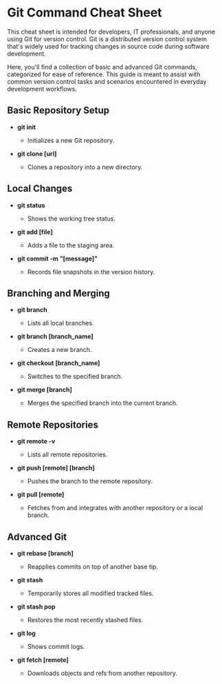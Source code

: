 # Git Command Cheat Sheet

This cheat sheet is intended for developers, IT professionals, and anyone using Git for version control. Git is a distributed version control system that's widely used for tracking changes in source code during software development.

Here, you'll find a collection of basic and advanced Git commands, categorized for ease of reference. This guide is meant to assist with common version control tasks and scenarios encountered in everyday development workflows.


## Basic Repository Setup

- **git init**
  - Initializes a new Git repository.

- **git clone [url]**
  - Clones a repository into a new directory.

## Local Changes

- **git status**
  - Shows the working tree status.

- **git add [file]**
  - Adds a file to the staging area.

- **git commit -m "[message]"**
  - Records file snapshots in the version history.

## Branching and Merging

- **git branch**
  - Lists all local branches.

- **git branch [branch_name]**
  - Creates a new branch.

- **git checkout [branch_name]**
  - Switches to the specified branch.

- **git merge [branch]**
  - Merges the specified branch into the current branch.

## Remote Repositories

- **git remote -v**
  - Lists all remote repositories.

- **git push [remote] [branch]**
  - Pushes the branch to the remote repository.

- **git pull [remote]**
  - Fetches from and integrates with another repository or a local branch.

## Advanced Git

- **git rebase [branch]**
  - Reapplies commits on top of another base tip.

- **git stash**
  - Temporarily stores all modified tracked files.

- **git stash pop**
  - Restores the most recently stashed files.

- **git log**
  - Shows commit logs.

- **git fetch [remote]**
  - Downloads objects and refs from another repository.
